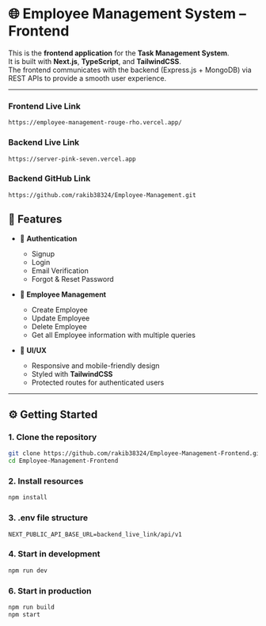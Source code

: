 # 🌐 Employee Management System – Frontend

This is the **frontend application** for the **Task Management System**.  
It is built with **Next.js**, **TypeScript**, and **TailwindCSS**.  
The frontend communicates with the backend (Express.js + MongoDB) via REST APIs to provide a smooth user experience.

---

### Frontend Live Link
```
https://employee-management-rouge-rho.vercel.app/
```
### Backend Live Link
```
https://server-pink-seven.vercel.app
```
### Backend GitHub Link
```
https://github.com/rakib38324/Employee-Management.git
```


## 🚀 Features

- 🔐 **Authentication**
  - Signup  
  - Login  
  - Email Verification  
  - Forgot & Reset Password  

- 📝 **Employee Management**
  - Create Employee  
  - Update Employee  
  - Delete Employee
  - Get all Employee information with multiple queries  

- 🎨 **UI/UX**
  - Responsive and mobile-friendly design  
  - Styled with **TailwindCSS**  
  - Protected routes for authenticated users  

---

## ⚙️ Getting Started

### 1. Clone the repository

```bash
git clone https://github.com/rakib38324/Employee-Management-Frontend.git
cd Employee-Management-Frontend
```

### 2. Install resources
```bash
npm install
```

### 3. .env file structure
```
NEXT_PUBLIC_API_BASE_URL=backend_live_link/api/v1

```

 ### 4. Start in development
```bash
npm run dev
```

 ### 6. Start in production
```bash
npm run build
npm start
```

